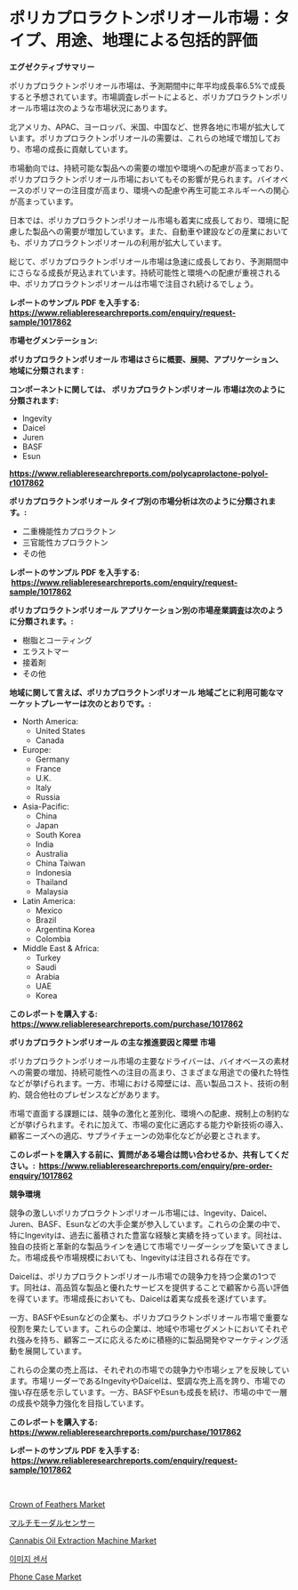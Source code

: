 <p><h1>ポリカプロラクトンポリオール市場：タイプ、用途、地理による包括的評価</h1></p><p><strong>エグゼクティブサマリー</strong></p>
<p><p>ポリカプロラクトンポリオール市場は、予測期間中に年平均成長率6.5%で成長すると予想されています。市場調査レポートによると、ポリカプロラクトンポリオール市場は次のような市場状況にあります。</p><p>北アメリカ、APAC、ヨーロッパ、米国、中国など、世界各地に市場が拡大しています。ポリカプロラクトンポリオールの需要は、これらの地域で増加しており、市場の成長に貢献しています。</p><p>市場動向では、持続可能な製品への需要の増加や環境への配慮が高まっており、ポリカプロラクトンポリオール市場においてもその影響が見られます。バイオベースのポリマーの注目度が高まり、環境への配慮や再生可能エネルギーへの関心が高まっています。</p><p>日本では、ポリカプロラクトンポリオール市場も着実に成長しており、環境に配慮した製品への需要が増加しています。また、自動車や建設などの産業においても、ポリカプロラクトンポリオールの利用が拡大しています。</p><p>総じて、ポリカプロラクトンポリオール市場は急速に成長しており、予測期間中にさらなる成長が見込まれています。持続可能性と環境への配慮が重視される中、ポリカプロラクトンポリオールは市場で注目され続けるでしょう。</p></p>
<p><strong>レポートのサンプル PDF を入手する: <a href="https://www.reliableresearchreports.com/enquiry/request-sample/1017862">https://www.reliableresearchreports.com/enquiry/request-sample/1017862</a></strong></p>
<p><strong>市場セグメンテーション:</strong></p>
<p><strong> ポリカプロラクトンポリオール 市場はさらに概要、展開、アプリケーション、地域に分類されます :</strong></p>
<p><strong>コンポーネントに関しては、 ポリカプロラクトンポリオール 市場は次のように分類されます: &nbsp;</strong></p>
<p><ul><li>Ingevity</li><li>Daicel</li><li>Juren</li><li>BASF</li><li>Esun</li></ul></p>
<p><strong><a href="https://www.reliableresearchreports.com/polycaprolactone-polyol-r1017862">https://www.reliableresearchreports.com/polycaprolactone-polyol-r1017862</a></strong></p>
<p><strong> ポリカプロラクトンポリオール タイプ別の市場分析は次のように分類されます。:</strong></p>
<p><ul><li>二重機能性カプロラクトン</li><li>三官能性カプロラクトン</li><li>その他</li></ul></p>
<p><strong>レポートのサンプル PDF を入手する: &nbsp;<a href="https://www.reliableresearchreports.com/enquiry/request-sample/1017862">https://www.reliableresearchreports.com/enquiry/request-sample/1017862</a></strong></p>
<p><strong> ポリカプロラクトンポリオール アプリケーション別の市場産業調査は次のように分類されます。:</strong></p>
<p><ul><li>樹脂とコーティング</li><li>エラストマー</li><li>接着剤</li><li>その他</li></ul></p>
<p><strong>地域に関して言えば、ポリカプロラクトンポリオール 地域ごとに利用可能なマーケットプレーヤーは次のとおりです。:</strong></p>
<p><ul>
    <li>
        North America:
        <ul>
            <li>United States</li>
            <li>Canada</li>
        </ul>
    </li>
    <li>
        Europe:
        <ul>
            <li>Germany</li>
            <li>France</li>
            <li>U.K.</li>
            <li>Italy</li>
            <li>Russia</li>
        </ul>
    </li>
    <li>
        Asia-Pacific:
        <ul>
            <li>China</li>
            <li>Japan</li>
            <li>South Korea</li>
            <li>India</li>
            <li>Australia</li>
            <li>China Taiwan</li>
            <li>Indonesia</li>
            <li>Thailand</li>
            <li>Malaysia</li>
        </ul>
    </li>
    <li>
        Latin America:
        <ul>
            <li>Mexico</li>
            <li>Brazil</li>
            <li>Argentina Korea</li>
            <li>Colombia</li>
        </ul>
    </li>
    <li>
        Middle East & Africa:
        <ul>
            <li>Turkey</li>
            <li>Saudi</li>
            <li>Arabia</li>
            <li>UAE</li>
            <li>Korea</li>
        </ul>
    </li>
    </ul></p>
<p><strong>このレポートを購入する: &nbsp;<a href="https://www.reliableresearchreports.com/purchase/1017862">https://www.reliableresearchreports.com/purchase/1017862</a></strong></p>
<p><strong>ポリカプロラクトンポリオール の主な推進要因と障壁 市場</strong></p>
<p><p>ポリカプロラクトンポリオール市場の主要なドライバーは、バイオベースの素材への需要の増加、持続可能性への注目の高まり、さまざまな用途での優れた特性などが挙げられます。一方、市場における障壁には、高い製品コスト、技術の制約、競合他社のプレゼンスなどがあります。</p><p>市場で直面する課題には、競争の激化と差別化、環境への配慮、規制上の制約などが挙げられます。それに加えて、市場の変化に適応する能力や新技術の導入、顧客ニーズへの適応、サプライチェーンの効率化などが必要とされます。</p></p>
<p><strong>このレポートを購入する前に、質問がある場合は問い合わせるか、共有してください。:&nbsp; <a href="https://www.reliableresearchreports.com/enquiry/pre-order-enquiry/1017862">https://www.reliableresearchreports.com/enquiry/pre-order-enquiry/1017862</a></strong></p>
<p><strong>競争環境</strong></p>
<p><p>競争の激しいポリカプロラクトンポリオール市場には、Ingevity、Daicel、Juren、BASF、Esunなどの大手企業が参入しています。これらの企業の中で、特にIngevityは、過去に蓄積された豊富な経験と実績を持っています。同社は、独自の技術と革新的な製品ラインを通じて市場でリーダーシップを築いてきました。市場成長や市場規模においても、Ingevityは注目される存在です。</p><p>Daicelは、ポリカプロラクトンポリオール市場での競争力を持つ企業の1つです。同社は、高品質な製品と優れたサービスを提供することで顧客から高い評価を得ています。市場成長においても、Daicelは着実な成長を遂げています。</p><p>一方、BASFやEsunなどの企業も、ポリカプロラクトンポリオール市場で重要な役割を果たしています。これらの企業は、地域や市場セグメントにおいてそれぞれ強みを持ち、顧客ニーズに応えるために積極的に製品開発やマーケティング活動を展開しています。</p><p>これらの企業の売上高は、それぞれの市場での競争力や市場シェアを反映しています。市場リーダーであるIngevityやDaicelは、堅調な売上高を誇り、市場での強い存在感を示しています。一方、BASFやEsunも成長を続け、市場の中で一層の成長や競争力強化を目指しています。</p></p>
<p><strong>このレポートを購入する: &nbsp; <a href="https://www.reliableresearchreports.com/purchase/1017862">https://www.reliableresearchreports.com/purchase/1017862</a></strong></p>
<p><strong>レポートのサンプル PDF を入手する: &nbsp;<a href="https://www.reliableresearchreports.com/enquiry/request-sample/1017862">https://www.reliableresearchreports.com/enquiry/request-sample/1017862</a></strong><strong></strong></p>
<p>&nbsp;</p>
<p><p><a href="https://www.linkedin.com/pulse/crown-feathers-market-size-outlook-forecast-2024-2031-salesurv-67hef?trackingId=GnSxIrlL5Aq%2B1%2Bd8NRu7wQ%3D%3D">Crown of Feathers Market</a></p><p><a href="https://github.com/AriMuller2009/Market-Research-Report-List-1/blob/main/407833031372.md">マルチモーダルセンサー</a></p><p><a href="https://github.com/Airanohannonzb68e5pb53oc1/Market-Research-Report-List-2/blob/main/cannabis-oil-extraction-machine-market.md">Cannabis Oil Extraction Machine Market</a></p><p><a href="https://github.com/JeromeRtyau89966/Market-Research-Report-List-1/blob/main/288864428875.md">이미지 센서</a></p><p><a href="https://www.linkedin.com/pulse/phone-case-market-insights-cagr-trends-growth-strategies-brainorm-iltdf?trackingId=Qjvz%2Bfi3orrLJ62Zz%2F5LSw%3D%3D">Phone Case Market</a></p></p>